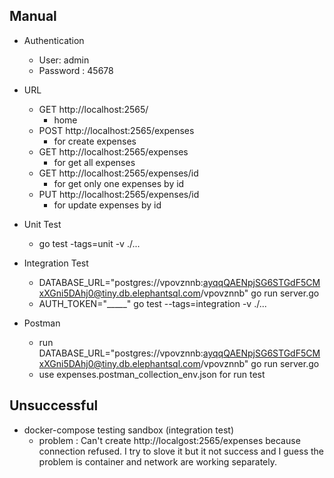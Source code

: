 ## Manual
* Authentication
  * User: admin
  * Password : 45678

* URL
  * GET http://localhost:2565/
    * home
  * POST http://localhost:2565/expenses 
    * for create expenses
  * GET http://localhost:2565/expenses
    * for get all expenses
  * GET http://localhost:2565/expenses/id
    * for get only one expenses by id
  * PUT http://localhost:2565/expenses/id
    * for update expenses by id
 
* Unit Test
  * go test -tags=unit -v ./...

* Integration Test 
  * DATABASE_URL="postgres://vpovznnb:ayqqQAENpjSG6STGdF5CMxXGni5DAhj0@tiny.db.elephantsql.com/vpovznnb" go run server.go
  * AUTH_TOKEN="_____" go test --tags=integration -v ./...   

* Postman
  * run  DATABASE_URL="postgres://vpovznnb:ayqqQAENpjSG6STGdF5CMxXGni5DAhj0@tiny.db.elephantsql.com/vpovznnb" go run server.go
  * use expenses.postman_collection_env.json for run test


## Unsuccessful
* docker-compose testing sandbox (integration test)
    * problem : 
      Can't create http://localgost:2565/expenses because connection refused. I try to slove it but it not success and I guess the problem is container and network are working separately.

      

